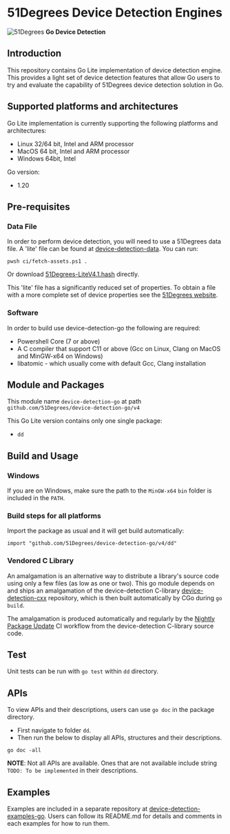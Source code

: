 # 51Degrees Device Detection Engines

![51Degrees](https://51degrees.com/DesktopModules/FiftyOne/Distributor/Logo.ashx?utm_source=github&utm_medium=repository&utm_content=readme_main&utm_campaign=go-open-source "Data rewards the curious") **Go Device Detection**

## Introduction

This repository contains Go Lite implementation of device detection engine. This provides a light set of device detection features that allow Go users to try and evaluate the capability of 51Degrees device detection solution in Go.

## Supported platforms and architectures

Go Lite implementation is currently supporting the following platforms and architectures:
- Linux 32/64 bit, Intel and ARM processor
- MacOS 64 bit, Intel and ARM processor
- Windows 64bit, Intel

Go version:
- 1.20

## Pre-requisites

### Data File

In order to perform device detection, you will need to use a 51Degrees data file.
A 'lite' file can be found at [device-detection-data](https://github.com/51degrees/device-detection-data). You can run:

```
pwsh ci/fetch-assets.ps1 .
```

Or download [51Degrees-LiteV4.1.hash](https://github.com/51Degrees/device-detection-data/blob/main/51Degrees-LiteV4.1.hash) directly.

This 'lite' file has a significantly reduced set of properties. To obtain a
file with a more complete set of device properties see the
[51Degrees website](https://51degrees.com/pricing).

### Software

In order to build use device-detection-go the following are required:
- Powershell Core (7 or above)
- A C compiler that support C11 or above (Gcc on Linux, Clang on MacOS and MinGW-x64 on Windows)
- libatomic - which usually come with default Gcc, Clang installation

## Module and Packages

This module name `device-detection-go` at path `github.com/51Degrees/device-detection-go/v4`

This Go Lite version contains only one single package:
- `dd`

## Build and Usage

### Windows
If you are on Windows, make sure the path to the `MinGW-x64` `bin` folder is included in the `PATH`.

### Build steps for all platforms

Import the package as usual and it will get build automatically:

```
import "github.com/51Degrees/device-detection-go/v4/dd"
```

### Vendored C Library
An amalgamation is an alternative way to distribute a library's source code using only a few files (as low as one or two).
This go module depends on and ships an amalgamation of the device-detection C-library [device-detection-cxx](https://github.com/51degrees/device-detection-cxx) repository, which is then built automatically by CGo during `go build`.

The amalgamation is produced automatically and regularly by the [Nightly Package Update](https://github.com/51Degrees/device-detection-go/actions/workflows/nightly-package-update.yml) CI workflow from the device-detection C-library source code.

## Test

Unit tests can be run with `go test` within `dd` directory.

## APIs

To view APIs and their descriptions, users can use `go doc` in the package directory.
- First navigate to folder `dd`.
- Then run the below to display all APIs, structures and their descriptions.
```
go doc -all
```

**NOTE**: Not all APIs are available. Ones that are not available include string `TODO: To be implemented` in their descriptions.

## Examples

Examples are included in a separate repository at [device-detection-examples-go](https://github.com/51degrees/device-detection-examples-go). Users can follow its README.md for details and comments in each examples for how to run them.
